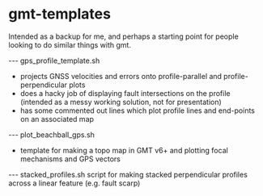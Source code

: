 # gmt-templates

Intended as a backup for me, and perhaps a starting point for people looking to do similar things with gmt. 

--- gps_profile_template.sh
- projects GNSS velocities and errors onto profile-parallel and profile-perpendicular plots
- does a hacky job of displaying fault intersections on the profile (intended as a messy working solution, not for presentation)
- has some commented out lines which plot profile lines and end-points on an associated map

--- plot_beachball_gps.sh
- template for making a topo map in GMT v6+ and plotting focal mechanisms and GPS vectors

--- stacked_profiles.sh
script for making stacked perpendicular profiles across a linear feature (e.g. fault scarp)
